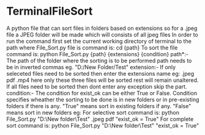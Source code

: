 # TerminalFileSort
A python file that can sort files in folders based on extensions so for a .jpeg file a JPEG folder will be made which will consists of all jpeg files
In order to run the command first set the current working directory of terminal to the path where File_Sort.py file is 
command is: cd {path}
To sort the file
command is: python File_Sort.py {path} {extensions} {condition}
path*:- The path of the folder where the sorting is to be performed path needs to be in inverted commas eg. "D:/New Folder/Test"
extension:- If only seleceted files need to be sorted then enter the extensions name eg: .jpeg pdf .mp4 here only these three files will be sorted rest will remain unaltered. If all files need to be sorted then dont enter any exception skip the part.
condition:- The condition for exist_ok can be either True or False.
            Condition specifies wheather the sorting to be done is in new folders or in pre-existing folders if there is any.
            "True" means sort in existing folders if any.
            "False" means sort in new folders
eg:
For selective sort command is: python File_Sort.py "D:\New folder\Test" .jpeg pdf  "exist_ok = True"
For complete sort command is: python File_Sort.py "D:\New folder\Test" "exist_ok = True"
